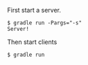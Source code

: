 First start a server.

    $ gradle run -Pargs="-s"
    Server!

Then start clients

    $ gradle run
